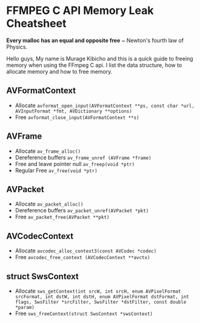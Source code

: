 # FFMPEG C API Memory Leak Cheatsheet
**Every malloc has an equal and opposite free** ~ Newton's fourth law of Physics.

Hello guys,
My name is Murage Kibicho and this is a quick guide to freeing memory when using the FFmpeg C api.
I list the data structure, how to allocate memory and how to free memory.


## AVFormatContext
 - Allocate `avformat_open_input(AVFormatContext **ps, const char *url, AVInputFormat *fmt, AVDictionary **options)`
 - Free `avformat_close_input(AVFormatContext **s)`
 
## AVFrame
 - Allocate `av_frame_alloc()`
 - Dereference buffers `av_frame_unref (AVFrame *frame)`
 - Free and leave pointer null `av_freep(void *ptr)`
 - Regular Free `av_free(void *ptr)`
 
## AVPacket
 - Allocate `av_packet_alloc()`
 - Dereference buffers `av_packet_unref(AVPacket *pkt)`
 - Free `av_packet_free(AVPacket **pkt)`
 
## AVCodecContext
 - Allocate `avcodec_alloc_context3(const AVCodec *codec)`
 - Free `avcodec_free_context (AVCodecContext **avctx)`

## struct SwsContext
 - Allocate `sws_getContext(int srcW, int srcH, enum AVPixelFormat srcFormat, int dstW, int dstH, enum AVPixelFormat dstFormat, int flags, SwsFilter *srcFilter, SwsFilter *dstFilter, const double *param)`
 - Free `sws_freeContext(struct SwsContext *swsContext)`

 
